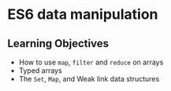 
# ES6 data manipulation

## Learning Objectives

* How to use `map`, `filter` and `reduce` on arrays
* Typed arrays
* The `Set`, `Map`, and Weak link data structures
